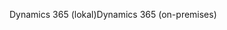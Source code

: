 <span data-ttu-id="84d37-101">Dynamics 365 (lokal)</span><span class="sxs-lookup"><span data-stu-id="84d37-101">Dynamics 365 (on-premises)</span></span>